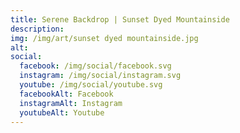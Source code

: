 ```yaml
---
title: Serene Backdrop | Sunset Dyed Mountainside
description:
img: /img/art/sunset dyed mountainside.jpg
alt: 
social:
  facebook: /img/social/facebook.svg
  instagram: /img/social/instagram.svg
  youtube: /img/social/youtube.svg
  facebookAlt: Facebook
  instagramAlt: Instagram
  youtubeAlt: Youtube
---
```

